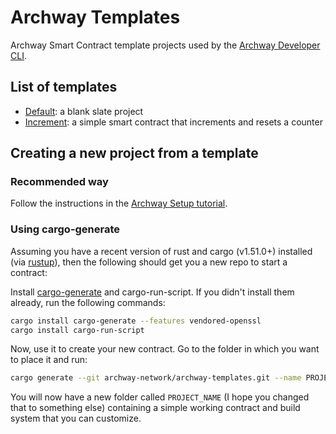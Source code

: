 # Archway Templates

Archway Smart Contract template projects used by the [Archway Developer CLI](https://github.com/archway-network/archway-cli).

## List of templates

- [Default](./default): a blank slate project
- [Increment](./increment): a simple smart contract that increments and resets a counter

## Creating a new project from a template

### Recommended way

Follow the instructions in the [Archway Setup tutorial](https://docs.archway.io/docs/create/getting-started/setup).

### Using cargo-generate

Assuming you have a recent version of rust and cargo (v1.51.0+) installed (via [rustup](https://rustup.rs/)),
then the following should get you a new repo to start a contract:

Install [cargo-generate](https://github.com/ashleygwilliams/cargo-generate) and cargo-run-script.
If you didn't install them already, run the following commands:

```sh
cargo install cargo-generate --features vendored-openssl
cargo install cargo-run-script
```

Now, use it to create your new contract.
Go to the folder in which you want to place it and run:

```sh
cargo generate --git archway-network/archway-templates.git --name PROJECT_NAME default
```

You will now have a new folder called `PROJECT_NAME` (I hope you changed that to something else)
containing a simple working contract and build system that you can customize.
